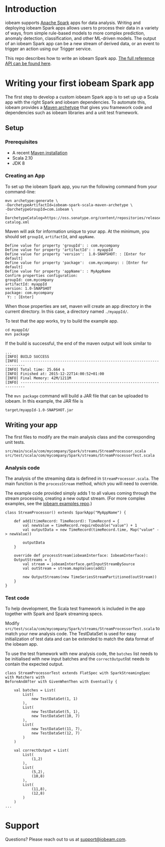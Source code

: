 # Introduction
iobeam supports [Apache Spark](http://spark.apache.org/) apps
for data analysis. Writing and deploying iobeam Spark apps allows users to
process their data in a variety of ways, from simple rule-based models to more
complex prediction, anomaly detection, classification, and other ML-driven
models. The output of an iobeam Spark app can be a new stream of derived data,
or an event to trigger an action using our Trigger service.

This repo describes how to write an iobeam Spark app. [The full reference API
can be found
here](http://docs.iobeam.com/lib/analyze/#com.iobeam.spark.streams.package).

# Writing your first iobeam Spark app
The first step to develop a custom iobeam
Spark app is to set up up a Scala app with the right Spark and iobeam
dependencies. To automate this, iobeam provides a [Maven
archetype](https://maven.apache.org/guides/introduction/introduction-to-archetypes.html)
that gives you framework code and dependencies such as iobeam libraries and a
unit test framework.

## Setup

### Prerequisites
* A recent [Maven installation](https://maven.apache.org/download.cgi#Installation)
* Scala 2.10
* JDK 8 

### Creating an App

To set up the iobeam Spark app, you run the following command from your command-line:

```
mvn archetype:generate \
-DarchetypeArtifactId=iobeam-spark-scala-maven-archetype \
-DarchetypeGroupId=com.iobeam \
-DarchetypeCatalog=https://oss.sonatype.org/content/repositories/releases/archetype-catalog.xml
```
Maven will ask for information unique to your app. At the minimum, you should set `groupId`,
`artifactId`, and `appName`.

```
Define value for property 'groupId': : com.mycompany
Define value for property 'artifactId': : myappId
Define value for property 'version':  1.0-SNAPSHOT: : [Enter for default] 
Define value for property 'package':  com.mycompany: : [Enter for default] 
Define value for property 'appName': : MyAppName
Confirm properties configuration:
groupId: com.mycompany
artifactId: myappId
version: 1.0-SNAPSHOT
package: com.mycompany
 Y: : [Enter]
```

When those properties are set, maven will create an app directory in the current directory. In this case, a directory named `./myappId/`. 

To test that the app works, try to build the example app.

```
cd myappId/
mvn package

```

If the build is successful, the end of the maven output will look similar to 
```
...
[INFO] BUILD SUCCESS
[INFO] ------------------------------------------------------------------------
[INFO] Total time: 25.664 s
[INFO] Finished at: 2015-12-22T14:00:52+01:00
[INFO] Final Memory: 42M/1211M
[INFO] ------------------------------------------------------------------------

```
The ```mvn package``` command will build a JAR file that can be uploaded to iobeam. In this example, the JAR file is 

```
target/myappId-1.0-SNAPSHOT.jar
```

## Writing your app
The first files to modify are the main analysis class and the corresponding unit tests.
```
src/main/scala/com/mycompany/Spark/streams/StreamProcessor.scala
src/test/scala/com/mycompany/Spark/streams/StreamProcessorTest.scala
```

### Analysis code
The analysis of the streaming data is defined in ```StreamProcessor.scala```. The main
function is the `processStream` method, which you will need to override. 

The example code provided simply adds 1 to all values coming through the stream processing,
creating a new output stream. (For more complex examples, see the [iobeam examples repo](https://github.com/iobeam/iobeam-spark-scala-examples).)

```
class StreamProcessor() extends SparkApp("MyAppName") {

    def add1(timeRecord: TimeRecord): TimeRecord = {
        val newValue = timeRecord.requireDouble("value") + 1
        val outputData = new TimeRecord(timeRecord.time, Map("value" -> newValue))

        outputData
    }

    override def processStream(iobeamInterface: IobeamInterface):
    OutputStreams = {
        val stream = iobeamInterface.getInputStreamBySource
        val outStream = stream.mapValues(add1)

        new OutputStreams(new TimeSeriesStreamPartitioned(outStream))
    }
}

```

### Test code
To help development, the Scala test framework is included in the
app together with Spark and Spark streaming specs.

Modify
```src/test/scala/com/mycompany/Spark/streams/StreamProcessorTest.scala``` to
match your new analysis code. The TestDataSet is used for easy initialization
of test data and can be extended to match the data format of the iobeam app.

To use the test framework with new analysis code, the ```batches``` list needs
to be initialised with new input batches and the ```correctOutput```list needs
to contain the expected output.

```
class StreamProcessorTest extends FlatSpec with SparkStreamingSpec with Matchers with
BeforeAndAfter with GivenWhenThen with Eventually {

    val batches = List(
        List(
            new TestDataSet(1, 1)
        ),
        List(
            new TestDataSet(5, 1),
            new TestDataSet(10, 7)
        ),
        List(
            new TestDataSet(11, 7),
            new TestDataSet(12, 7)
        )
    )

    val correctOutput = List(
        List(
            (1,2)
        ),
        List(
            (5,2),
            (10,8)
        ),
        List(
            (11,8),
            (12,8)
        )
    )
...
```

# Support
Questions? Please reach out to us at [support@iobeam.com](mailto:support@iobeam.com).
